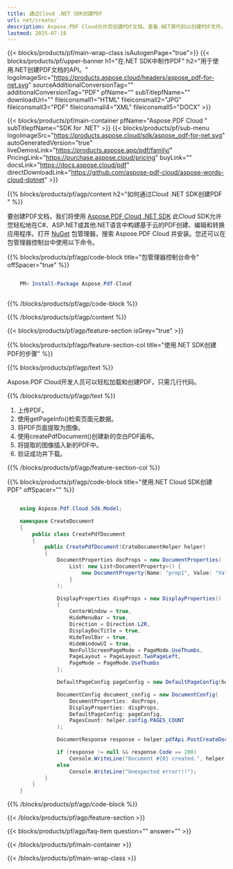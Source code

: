 ```yaml
---
title: 通过Cloud .NET SDK创建PDF
url: net/create/
description: Aspose.PDF Cloud允许您创建PDF文档。查看.NET源代码以创建PDF文件。
lastmod: 2025-07-19
---
```


{{< blocks/products/pf/main-wrap-class isAutogenPage="true">}}
{{< blocks/products/pf/upper-banner h1="在.NET SDK中制作PDF" h2="用于使用.NET创建PDF文档的API。" logoImageSrc="https://products.aspose.cloud/headers/aspose_pdf-for-net.svg" sourceAdditionalConversionTag="" additionalConversionTag="PDF" pfName="" subTitlepfName="" downloadUrl="" fileiconsmall1="HTML" fileiconsmall2="JPG" fileiconsmall3="PDF" fileiconsmall4="XML" fileiconsmall5="DOCX" >}}

{{< blocks/products/pf/main-container pfName="Aspose.PDF Cloud " subTitlepfName="SDK for .NET" >}}
{{< blocks/products/pf/sub-menu logoImageSrc="https://products.aspose.cloud/sdk/aspose_pdf-for-net.svg"
autoGeneratedVersion="true"
liveDemosLink="https://products.aspose.app/pdf/family/" PricingLink="https://purchase.aspose.cloud/pricing" buyLink="" docsLink="https://docs.aspose.cloud/pdf"  directDownloadLink="https://github.com/aspose-pdf-cloud/aspose-words-cloud-dotnet" >}}

{{% blocks/products/pf/agp/content h2="如何通过Cloud .NET SDK创建PDF " %}}

要创建PDF文档，我们将使用
[Aspose.PDF Cloud .NET SDK](https://products.aspose.cloud/pdf/net/)
此Cloud SDK允许您轻松地在C#、ASP.NET或其他.NET语言中构建基于云的PDF创建、编辑和转换应用程序。打开
[NuGet](https://www.nuget.org/packages/Aspose.Pdf-Cloud)
包管理器，搜索
Aspose.PDF Cloud
并安装。您还可以在包管理器控制台中使用以下命令。

{{% blocks/products/pf/agp/code-block title="包管理器控制台命令" offSpacer="true" %}}

```powershell

    PM> Install-Package Aspose.Pdf-Cloud
     
```

{{% /blocks/products/pf/agp/code-block %}}

{{% /blocks/products/pf/agp/content %}}

{{< blocks/products/pf/agp/feature-section isGrey="true" >}}

{{% blocks/products/pf/agp/feature-section-col title="使用.NET SDK创建PDF的步骤" %}}

{{% blocks/products/pf/agp/text %}}

Aspose.PDF Cloud开发人员可以轻松加载和创建PDF，只需几行代码。

{{% /blocks/products/pf/agp/text %}}

1. 上传PDF。
1. 使用getPageInfo()检索页面元数据。
1. 将PDF页面提取为图像。
1. 使用createPdfDocument()创建新的空白PDF画布。
1. 将提取的图像插入新的PDF中。
1. 验证成功并下载。

{{% /blocks/products/pf/agp/feature-section-col %}}

{{% blocks/products/pf/agp/code-block title="使用.NET Cloud SDK创建PDF" offSpacer="" %}}

```cs

    using Aspose.Pdf.Cloud.Sdk.Model;

    namespace CreateDocument
    {
        public class CreatePdfDocument
        {
            public CreatePdfDocument(CrateDocumentHelper helper)
            {
                DocumentProperties docProps = new DocumentProperties(
                    List: new List<DocumentProperty>() { 
                        new DocumentProperty(Name: "prop1", Value: "Value1", BuiltIn: false)
                    }
                );

                DisplayProperties dispProps = new DisplayProperties()
                {
                    CenterWindow = true,
                    HideMenuBar = true,
                    Direction = Direction.L2R,
                    DisplayDocTitle = true,
                    HideToolBar = true,
                    HideWindowUI = true,
                    NonFullScreenPageMode = PageMode.UseThumbs,
                    PageLayout = PageLayout.TwoPageLeft,
                    PageMode = PageMode.UseThumbs
                };

                DefaultPageConfig pageConfig = new DefaultPageConfig(helper.config.PAGE_HEIGHT, helper.config.PAGE_WIDTH);

                DocumentConfig document_config = new DocumentConfig(
                    DocumentProperties: docProps,
                    DisplayProperties: dispProps,
                    DefaultPageConfig: pageConfig,
                    PagesCount: helper.config.PAGES_COUNT
                );

                DocumentResponse response = helper.pdfApi.PostCreateDocument(helper.config.LOCAL_RESULT_DOCUMENT_NAME, document_config, folder: helper.config.TEMP_FOLDER);

                if (response != null && response.Code == 200)
                    Console.WriteLine("Document #{0} created.", helper.config.LOCAL_RESULT_DOCUMENT_NAME);
                else
                    Console.WriteLine("Unexpected error!!!");
            }
        }
    }
```

{{% /blocks/products/pf/agp/code-block %}}

{{< /blocks/products/pf/agp/feature-section >}}

{{< blocks/products/pf/agp/faq-item question="" answer="" >}}

{{< /blocks/products/pf/main-container >}}

{{< /blocks/products/pf/main-wrap-class >}}

